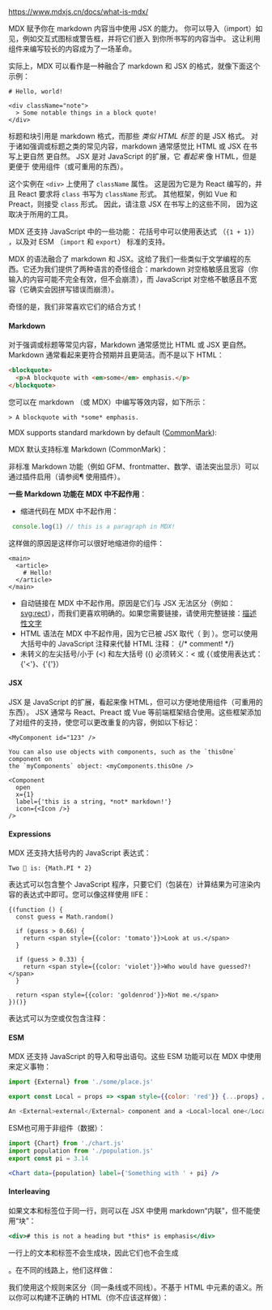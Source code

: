 https://www.mdxjs.cn/docs/what-is-mdx/



MDX 赋予你在 markdown 内容当中使用 JSX 的能力。 你可以导入（import）如见，例如交互式图标或警告框，并将它们嵌入 到你所书写的内容当中。 这让利用组件来编写较长的内容成为了一场革命。

实际上，MDX 可以看作是一种融合了 markdown 和 JSX 的格式，就像下面这个示例：

```mdx
# Hello, world!

<div className="note">
  > Some notable things in a block quote!
</div>
```

标题和块引用是 markdown 格式，而那些 *类似 HTML 标签* 的是 JSX 格式。 对于诸如强调或标题之类的常见内容，markdown 通常感觉比 HTML 或 JSX 在书写上更自然 更自然。 JSX 是对 JavaScript 的扩展，它 *看起来* 像 HTML，但是更便于 使用组件（或可重用的东西）。

这个实例在 `<div>` 上使用了 `className` 属性。 这是因为它是为 React 编写的，并且 React 要求将 `class` 书写为 `className` 形式。 其他框架，例如 Vue 和 Preact，则接受 `class` 形式。 因此，请注意 JSX 在书写上的这些不同， 因为这取决于所用的工具。

MDX 还支持 JavaScript 中的一些功能： 花括号中可以使用表达式 （`{1 + 1}`） ，以及对 ESM （`import` 和 `export`） 标准的支持。

MDX 的语法融合了 markdown 和 JSX。这给了我们一些类似于文学编程的东西。它还为我们提供了两种语言的奇怪组合：markdown 对空格敏感且宽容（你输入的内容可能不完全有效，但不会崩溃），而 JavaScript 对空格不敏感且不宽容（它确实会因拼写错误而崩溃）。

奇怪的是，我们非常喜欢它们的结合方式！



#### Markdown

对于强调或标题等常见内容，Markdown 通常感觉比 HTML 或 JSX 更自然。 Markdown 通常看起来更符合预期并且更简洁。而不是以下 HTML：

```html
<blockquote>
  <p>A blockquote with <em>some</em> emphasis.</p>
</blockquote>
```

您可以在 markdown （或 MDX）中编写等效内容，如下所示：

```mdx
> A blockquote with *some* emphasis.
```

MDX supports standard markdown by default ([CommonMark](https://commonmark.org/)):

MDX 默认支持标准 Markdown (CommonMark)：

非标准 Markdown 功能（例如 GFM、frontmatter、数学、语法突出显示）可以通过插件启用（请参阅¶ 使用插件）。

**一些 Markdown 功能在 MDX 中不起作用**：

* 缩进代码在 MDX 中不起作用：

```js
 console.log(1) // this is a paragraph in MDX!
```

这样做的原因是这样你可以很好地缩进你的组件：

```mdx
<main>
  <article>
    # Hello!
  </article>
</main>
```

* 自动链接在 MDX 中不起作用。原因是它们与 JSX 无法区分（例如：<svg:rect>），而我们更喜欢明确的。如果您需要链接，请使用完整链接：[描述性文字](https://and-the-link-here.com)
* HTML 语法在 MDX 中不起作用，因为它已被 JSX 取代（<img> 到 <img />）。您可以使用大括号中的 JavaScript 注释来代替 HTML 注释： {/* comment! */}
* 未转义的左尖括号/小于 (<) 和左大括号 ({) 必须转义：\< 或 \{（或使用表达式：{'<'}、{'{'}）



#### JSX

JSX 是 JavaScript 的扩展，看起来像 HTML，但可以方便地使用组件（可重用的东西）。 JSX 通常与 React、Preact 或 Vue 等前端框架结合使用。这些框架添加了对组件的支持，使您可以更改重复的内容，例如以下标记：

```mdx
<MyComponent id="123" />

You can also use objects with components, such as the `thisOne` component on
the `myComponents` object: <myComponents.thisOne />

<Component
  open
  x={1}
  label={'this is a string, *not* markdown!'}
  icon={<Icon />}
/>
```



#### Expressions

MDX 还支持大括号内的 JavaScript 表达式：

```mdx
Two 🍰 is: {Math.PI * 2}
```

表达式可以包含整个 JavaScript 程序，只要它们（包装在）计算结果为可渲染内容的表达式中即可。您可以像这样使用 IIFE：

```mdx
{(function () {
  const guess = Math.random()

  if (guess > 0.66) {
    return <span style={{color: 'tomato'}}>Look at us.</span>
  }

  if (guess > 0.33) {
    return <span style={{color: 'violet'}}>Who would have guessed?!</span>
  }

  return <span style={{color: 'goldenrod'}}>Not me.</span>
})()}
```

表达式可以为空或仅包含注释：



#### ESM

MDX 还支持 JavaScript 的导入和导出语句。这些 ESM 功能可以在 MDX 中使用来定义事物：

```jsx
import {External} from './some/place.js'

export const Local = props => <span style={{color: 'red'}} {...props} />

An <External>external</External> component and a <Local>local one</Local>.
```

ESM也可用于非组件（数据）：

```jsx
import {Chart} from './chart.js'
import population from './population.js'
export const pi = 3.14

<Chart data={population} label={'Something with ' + pi} />
```



#### Interleaving

如果文本和标签位于同一行，则可以在 JSX 中使用 markdown“内联”，但不能使用“块”：

```jsx
<div># this is not a heading but *this* is emphasis</div>
```

一行上的文本和标签不会生成块，因此它们也不会生成 <p>。在不同的线路上，他们这样做：

我们使用这个规则来区分（同一条线或不同线）。不基于 HTML 中元素的语义。所以你可以构建不正确的 HTML（你不应该这样做）：